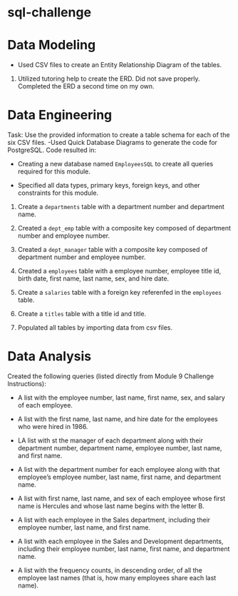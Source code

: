 # sql-challenge

# Data Modeling
* Used CSV files to create an Entity Relationship Diagram of the tables. 

1. Utilized tutoring help to create the ERD. Did not save properly. Completed the ERD a second time on my own.

# Data Engineering
Task: Use the provided information to create a table schema for each of the six CSV files. 
-Used Quick Database Diagrams to generate the code for PostgreSQL. Code resulted in:

* Creating a new database named `EmployeesSQL` to create all queries required for this module.

* Specified all data types, primary keys, foreign keys, and other constraints for this module.

1. Create a `departments` table with a department number and department name.

2. Created a `dept_emp` table with a composite key composed of department number and employee number.

3. Created a `dept_manager` table with a composite key composed of  department number and employee number.

4. Created a `employees` table with a employee number, employee title id, birth date, first name, last name, sex, and hire date.

5. Create a `salaries` table with a foreign key referenfed in the `employees` table. 

6. Create a `titles` table with a title id and title.

7. Populated all tables by importing data from csv files.

# Data Analysis
Created the following queries (listed directly from Module 9 Challenge Instructions):

* A list with the employee number, last name, first name, sex, and salary of each employee.

* A list with  the first name, last name, and hire date for the employees who were hired in 1986.

* LA list with st the manager of each department along with their department number, department name, employee number, last name, and first name.

* A list with  the department number for each employee along with that employee’s employee number, last name, first name, and department name.

* A list with  first name, last name, and sex of each employee whose first name is Hercules and whose last name begins with the letter B.

* A list with  each employee in the Sales department, including their employee number, last name, and first name.

* A list with  each employee in the Sales and Development departments, including their employee number, last name, first name, and department name.

* A list with  the frequency counts, in descending order, of all the employee last names (that is, how many employees share each last name).

